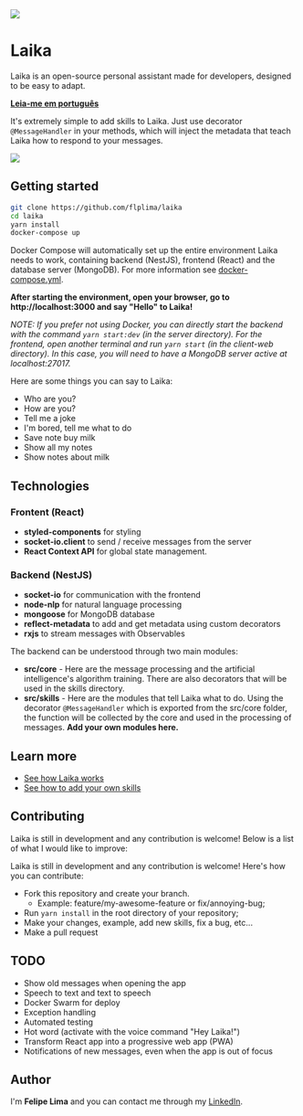 <img src="https://user-images.githubusercontent.com/20775579/90994647-c7990600-e58f-11ea-898f-c90aa748f221.gif" />

# Laika

Laika is an open-source personal assistant made for developers, designed to be easy to adapt.

**[Leia-me em português](https://github.com/flplima/laika/blob/master/README.pt-BR.md)**

It's extremely simple to add skills to Laika. Just use decorator `@MessageHandler` in your methods, which will inject the metadata that teach Laika how to respond to your messages.

<img src="https://user-images.githubusercontent.com/20775579/90994643-c10a8e80-e58f-11ea-9949-ac5594e09fc4.png" />

## Getting started

```bash
git clone https://github.com/flplima/laika
cd laika
yarn install
docker-compose up
```

Docker Compose will automatically set up the entire environment Laika needs to work, containing backend (NestJS), frontend (React) and the database server (MongoDB). For more information see [docker-compose.yml](https://github.com/flplima/laika/blob/master/docker-compose.yml).

**After starting the environment, open your browser, go to http://localhost:3000 and say "Hello" to Laika!**

_NOTE: If you prefer not using Docker, you can directly start the backend with the command `yarn start:dev` (in the server directory). For the frontend, open another terminal and run `yarn start` (in the client-web directory). In this case, you will need to have a MongoDB server active at localhost:27017._

Here are some things you can say to Laika:

- Who are you?
- How are you?
- Tell me a joke
- I'm bored, tell me what to do
- Save note buy milk
- Show all my notes
- Show notes about milk

## Technologies

### Frontent (React)

- **styled-components** for styling
- **socket-io.client** to send / receive messages from the server
- **React Context API** for global state management.

### Backend (NestJS)

- **socket-io** for communication with the frontend
- **node-nlp** for natural language processing
- **mongoose** for MongoDB database
- **reflect-metadata** to add and get metadata using custom decorators
- **rxjs** to stream messages with Observables

The backend can be understood through two main modules:

- **src/core** - Here are the message processing and the artificial intelligence's algorithm training. There are also decorators that will be used in the skills directory.
- **src/skills** - Here are the modules that tell Laika what to do. Using the decorator `@MessageHandler` which is exported from the src/core folder, the function will be collected by the core and used in the processing of messages. **Add your own modules here.**

## Learn more

- [See how Laika works](https://github.com/flplima/laika/blob/master/docs/how-it-works.md)
- [See how to add your own skills](https://github.com/flplima/laika/blob/master/docs/add-new-skills.md)

## Contributing

Laika is still in development and any contribution is welcome! Below is a list of what I would like to improve:

Laika is still in development and any contribution is welcome! Here's how you can contribute:

- Fork this repository and create your branch.
  - Example: feature/my-awesome-feature or fix/annoying-bug;
- Run `yarn install` in the root directory of your repository;
- Make your changes, example, add new skills, fix a bug, etc...
- Make a pull request

## TODO

- Show old messages when opening the app
- Speech to text and text to speech
- Docker Swarm for deploy
- Exception handling
- Automated testing
- Hot word (activate with the voice command "Hey Laika!")
- Transform React app into a progressive web app (PWA)
- Notifications of new messages, even when the app is out of focus

## Author

I'm **Felipe Lima** and you can contact me through my [LinkedIn](https://www.linkedin.com/in/felipelimadasilva/).
